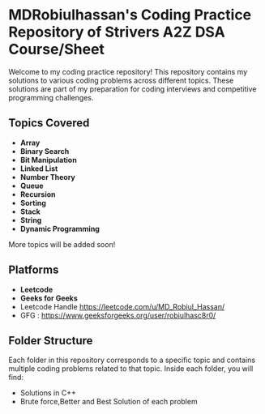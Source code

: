 # MDRobiulhassan's Coding Practice Repository of Strivers A2Z DSA Course/Sheet

Welcome to my coding practice repository! This repository contains my solutions to various coding problems across different topics. These solutions are part of my preparation for coding interviews and competitive programming challenges.

## Topics Covered

- **Array**
- **Binary Search**
- **Bit Manipulation**
- **Linked List**
- **Number Theory**
- **Queue**
- **Recursion**
- **Sorting**
- **Stack**
- **String**
- **Dynamic Programming**

More topics will be added soon!

## Platforms
- **Leetcode**
- **Geeks for Geeks**
- Leetcode Handle https://leetcode.com/u/MD_Robiul_Hassan/
- GFG : https://www.geeksforgeeks.org/user/robiulhasc8r0/

## Folder Structure

Each folder in this repository corresponds to a specific topic and contains multiple coding problems related to that topic. Inside each folder, you will find:

- Solutions in C++ 
- Brute force,Better and Best Solution of each problem

